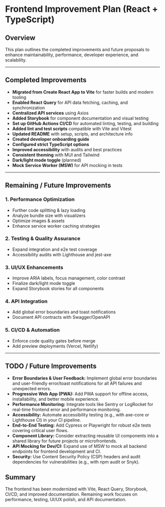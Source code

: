 # Frontend Improvement Plan (React + TypeScript)

## Overview
This plan outlines the completed improvements and future proposals to enhance maintainability, performance, developer experience, and scalability.

---

## Completed Improvements

- **Migrated from Create React App to Vite** for faster builds and modern tooling
- **Enabled React Query** for API data fetching, caching, and synchronization
- **Centralized API services** using Axios
- **Added Storybook** for component documentation and visual testing
- **Set up GitHub Actions CI/CD** for automated linting, testing, and building
- **Added lint and test scripts** compatible with Vite and Vitest
- **Updated README** with setup, scripts, and architecture info
- **Created developer onboarding guide**
- **Configured strict TypeScript options**
- **Improved accessibility** with audits and best practices
- **Consistent theming** with MUI and Tailwind
- **Dark/light mode toggle** (planned)
- **Mock Service Worker (MSW)** for API mocking in tests

---

## Remaining / Future Improvements

### 1. Performance Optimization
- Further code splitting & lazy loading
- Analyze bundle size with visualizers
- Optimize images & assets
- Enhance service worker caching strategies

### 2. Testing & Quality Assurance
- Expand integration and e2e test coverage
- Accessibility audits with Lighthouse and jest-axe

### 3. UI/UX Enhancements
- Improve ARIA labels, focus management, color contrast
- Finalize dark/light mode toggle
- Expand Storybook stories for all components

### 4. API Integration
- Add global error boundaries and toast notifications
- Document API contracts with Swagger/OpenAPI

### 5. CI/CD & Automation
- Enforce code quality gates before merge
- Add preview deployments (Vercel, Netlify)

---
 
## TODO / Future Improvements

- **Error Boundaries & User Feedback:** Implement global error boundaries and user-friendly error/toast notifications for all API failures and unexpected errors.
- **Progressive Web App (PWA):** Add PWA support for offline access, installability, and better mobile experience.
- **Performance Monitoring:** Integrate tools like Sentry or LogRocket for real-time frontend error and performance monitoring.
- **Accessibility:** Automate accessibility testing (e.g., with axe-core or Lighthouse CI) in your CI pipeline.
- **End-to-End Testing:** Add Cypress or Playwright for robust e2e tests covering critical user flows.
- **Component Library:** Consider extracting reusable UI components into a shared library for future projects or microfrontends.
- **API Mocking for Dev/CI:** Expand use of MSW to mock all backend endpoints for frontend development and CI.
- **Security:** Use Content Security Policy (CSP) headers and audit dependencies for vulnerabilities (e.g., with npm audit or Snyk).

## Summary
The frontend has been modernized with Vite, React Query, Storybook, CI/CD, and improved documentation. Remaining work focuses on performance, testing, UI/UX polish, and API documentation.